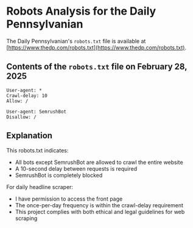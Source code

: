 # Robots Analysis for the Daily Pennsylvanian

The Daily Pennsylvanian's `robots.txt` file is available at
[https://www.thedp.com/robots.txt](https://www.thedp.com/robots.txt).

## Contents of the `robots.txt` file on February 28, 2025

```
User-agent: *
Crawl-delay: 10
Allow: /

User-agent: SemrushBot
Disallow: /
```

## Explanation

This robots.txt indicates:
- All bots except SemrushBot are allowed to crawl the entire website
- A 10-second delay between requests is required
- SemrushBot is completely blocked

For daily headline scraper:
- I have permission to access the front page
- The once-per-day frequency is within the crawl-delay requirement
- This project complies with both ethical and legal guidelines for web scraping
